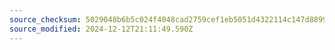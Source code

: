 ```yaml
---
source_checksum: 5029048b6b5c024f4048cad2759cef1eb5051d4322114c147d8899bf3c1313f0
source_modified: 2024-12-12T21:11:49.590Z
---
```


